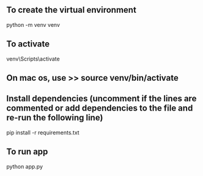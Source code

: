 ## To create the virtual environment
python -m venv venv

## To activate
venv\Scripts\activate
## On mac os, use >> source venv/bin/activate

## Install dependencies (uncomment if the lines are commented or add dependencies to the file and re-run the following line)
pip install -r requirements.txt

## To run app 
python app.py